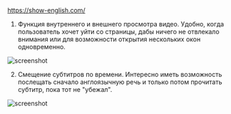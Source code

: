 ﻿https://show-english.com/

1) Функция внутреннего и внешнего просмотра видео. Удобно, когда пользователь хочет уйти со страницы, дабы ничего не отвлекало внимания или для возможности открытия нескольких окон одновременно.

![screenshot](https://github.com/easably/RoadMap/blob/master/competitors/Show-english/%D1%80%D0%B5%D0%B6%D0%B8%D0%BC%20%D0%B2%D0%B8%D0%B4%D0%B5%D0%BE.png)

2) Смещение субтитров по времени. Интересно иметь возможность послещать сначало англоязычную речь и только потом прочитать субтитр, пока тот не "убежал".

![screenshot](https://github.com/easably/RoadMap/blob/master/competitors/Show-english/%D1%81%D0%BC%D0%B5%D1%89%D0%B5%D0%BD%D0%B8%D0%B5%20%D1%81%D1%83%D0%B1%D1%82%D0%B8%D1%82%D1%80%D0%BE%D0%B2.png)
